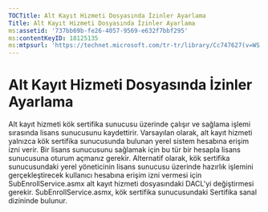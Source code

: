```yaml
---
TOCTitle: Alt Kayıt Hizmeti Dosyasında İzinler Ayarlama
Title: Alt Kayıt Hizmeti Dosyasında İzinler Ayarlama
ms:assetid: '737bb69b-fe26-4057-9569-e632f7bbf295'
ms:contentKeyID: 18125135
ms:mtpsurl: 'https://technet.microsoft.com/tr-tr/library/Cc747627(v=WS.10)'
---
```


Alt Kayıt Hizmeti Dosyasında İzinler Ayarlama
=============================================

Alt kayıt hizmeti kök sertifika sunucusu üzerinde çalışır ve sağlama işlemi sırasında lisans sunucusunu kaydettirir. Varsayılan olarak, alt kayıt hizmeti yalnızca kök sertifika sunucusunda bulunan yerel sistem hesabına erişim izni verir. Bir lisans sunucusunu sağlamak için bu tür bir hesapla lisans sunucusuna oturum açmanız gerekir. Alternatif olarak, kök sertifika sunucusundaki yerel yöneticinin lisans sunucusu üzerinde hazırlık işlemini gerçekleştirecek kullanıcı hesabına erişim izni vermesi için SubEnrollService.asmx alt kayıt hizmeti dosyasındaki DACL'yi değiştirmesi gerekir. SubEnrollService.asmx, kök sertifika sunucusundaki Sertifika sanal dizininde bulunur.
